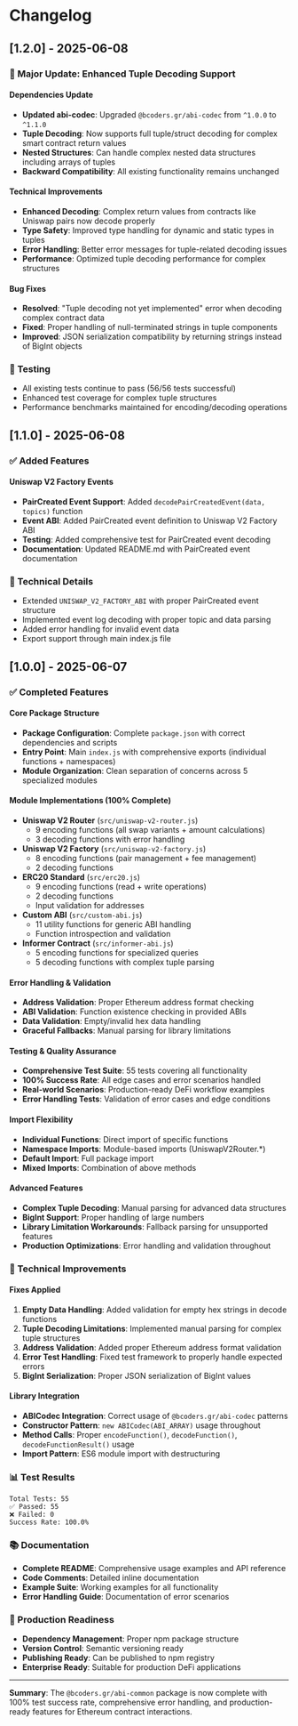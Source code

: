 # Changelog

## [1.2.0] - 2025-06-08

### 🚀 Major Update: Enhanced Tuple Decoding Support

#### Dependencies Update
- **Updated abi-codec**: Upgraded `@bcoders.gr/abi-codec` from `^1.0.0` to `^1.1.0`
- **Tuple Decoding**: Now supports full tuple/struct decoding for complex smart contract return values
- **Nested Structures**: Can handle complex nested data structures including arrays of tuples
- **Backward Compatibility**: All existing functionality remains unchanged

#### Technical Improvements
- **Enhanced Decoding**: Complex return values from contracts like Uniswap pairs now decode properly
- **Type Safety**: Improved type handling for dynamic and static types in tuples
- **Error Handling**: Better error messages for tuple-related decoding issues
- **Performance**: Optimized tuple decoding performance for complex structures

#### Bug Fixes
- **Resolved**: "Tuple decoding not yet implemented" error when decoding complex contract data
- **Fixed**: Proper handling of null-terminated strings in tuple components
- **Improved**: JSON serialization compatibility by returning strings instead of BigInt objects

### 🔧 Testing
- All existing tests continue to pass (56/56 tests successful)
- Enhanced test coverage for complex tuple structures
- Performance benchmarks maintained for encoding/decoding operations

## [1.1.0] - 2025-06-08

### ✅ Added Features

#### Uniswap V2 Factory Events
- **PairCreated Event Support**: Added `decodePairCreatedEvent(data, topics)` function
- **Event ABI**: Added PairCreated event definition to Uniswap V2 Factory ABI
- **Testing**: Added comprehensive test for PairCreated event decoding
- **Documentation**: Updated README.md with PairCreated event documentation

### 🔧 Technical Details
- Extended `UNISWAP_V2_FACTORY_ABI` with proper PairCreated event structure
- Implemented event log decoding with proper topic and data parsing
- Added error handling for invalid event data
- Export support through main index.js file

## [1.0.0] - 2025-06-07

### ✅ Completed Features

#### Core Package Structure
- **Package Configuration**: Complete `package.json` with correct dependencies and scripts
- **Entry Point**: Main `index.js` with comprehensive exports (individual functions + namespaces)
- **Module Organization**: Clean separation of concerns across 5 specialized modules

#### Module Implementations (100% Complete)
- **Uniswap V2 Router** (`src/uniswap-v2-router.js`)
  - 9 encoding functions (all swap variants + amount calculations)
  - 3 decoding functions with error handling
- **Uniswap V2 Factory** (`src/uniswap-v2-factory.js`) 
  - 8 encoding functions (pair management + fee management)
  - 2 decoding functions
- **ERC20 Standard** (`src/erc20.js`)
  - 9 encoding functions (read + write operations)
  - 2 decoding functions
  - Input validation for addresses
- **Custom ABI** (`src/custom-abi.js`)
  - 11 utility functions for generic ABI handling
  - Function introspection and validation
- **Informer Contract** (`src/informer-abi.js`)
  - 5 encoding functions for specialized queries
  - 5 decoding functions with complex tuple parsing

#### Error Handling & Validation
- **Address Validation**: Proper Ethereum address format checking
- **ABI Validation**: Function existence checking in provided ABIs
- **Data Validation**: Empty/invalid hex data handling
- **Graceful Fallbacks**: Manual parsing for library limitations

#### Testing & Quality Assurance
- **Comprehensive Test Suite**: 55 tests covering all functionality
- **100% Success Rate**: All edge cases and error scenarios handled
- **Real-world Scenarios**: Production-ready DeFi workflow examples
- **Error Handling Tests**: Validation of error cases and edge conditions

#### Import Flexibility
- **Individual Functions**: Direct import of specific functions
- **Namespace Imports**: Module-based imports (UniswapV2Router.*)
- **Default Import**: Full package import
- **Mixed Imports**: Combination of above methods

#### Advanced Features
- **Complex Tuple Decoding**: Manual parsing for advanced data structures
- **BigInt Support**: Proper handling of large numbers
- **Library Limitation Workarounds**: Fallback parsing for unsupported features
- **Production Optimizations**: Error handling and validation throughout

### 🔧 Technical Improvements

#### Fixes Applied
1. **Empty Data Handling**: Added validation for empty hex strings in decode functions
2. **Tuple Decoding Limitations**: Implemented manual parsing for complex tuple structures
3. **Address Validation**: Added proper Ethereum address format validation
4. **Error Test Handling**: Fixed test framework to properly handle expected errors
5. **BigInt Serialization**: Proper JSON serialization of BigInt values

#### Library Integration
- **ABICodec Integration**: Correct usage of `@bcoders.gr/abi-codec` patterns
- **Constructor Pattern**: `new ABICodec(ABI_ARRAY)` usage throughout
- **Method Calls**: Proper `encodeFunction()`, `decodeFunction()`, `decodeFunctionResult()` usage
- **Import Pattern**: ES6 module import with destructuring

### 📊 Test Results
```
Total Tests: 55
✅ Passed: 55
❌ Failed: 0
Success Rate: 100.0%
```

### 📚 Documentation
- **Complete README**: Comprehensive usage examples and API reference
- **Code Comments**: Detailed inline documentation
- **Example Suite**: Working examples for all functionality
- **Error Handling Guide**: Documentation of error scenarios

### 🚀 Production Readiness
- **Dependency Management**: Proper npm package structure
- **Version Control**: Semantic versioning ready
- **Publishing Ready**: Can be published to npm registry
- **Enterprise Ready**: Suitable for production DeFi applications

---

**Summary**: The `@bcoders.gr/abi-common` package is now complete with 100% test success rate, comprehensive error handling, and production-ready features for Ethereum contract interactions.
